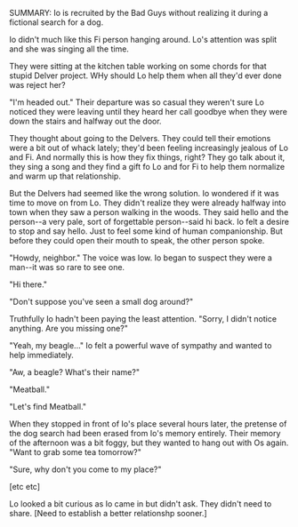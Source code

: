 SUMMARY: Io is recruited by the Bad Guys without realizing it during a fictional search for a dog. 

Io didn't much like this Fi person hanging around.  Lo's attention was split and she was singing all the time. 

They were sitting at the kitchen table working on some chords for that stupid Delver project.  WHy should Lo help them when all they'd ever done was reject her? 

"I'm headed out." Their departure was so casual they weren't sure Lo noticed they were leaving until they heard her call goodbye when they were down the stairs and halfway out the door.  

They thought about going to the Delvers.  They could tell their emotions were a bit out of whack lately; they'd been feeling increasingly jealous of Lo and Fi.  And normally this is how they fix things, right? They go talk about it, they sing a song and they find a gift fo Lo and for Fi to help them normalize and warm up that relationship.  

But the Delvers had seemed like the wrong solution.  Io wondered if it was time to move on from Lo.  They didn't realize they were already halfway into town when they saw a person walking in the woods.  They said hello and the person--a very pale, sort of forgettable person--said hi back.  Io felt a desire to stop and say hello.  Just to feel some kind of human companionship. But before they could open their mouth to speak, the other person spoke. 

"Howdy, neighbor." The voice was low. Io began to suspect they were a man--it was so rare to see one.  

"Hi there."

"Don't suppose you've seen a small dog around?"

Truthfully Io hadn't been paying the least attention. "Sorry, I didn't notice anything.  Are you missing one?"

"Yeah, my beagle..."  Io felt a powerful wave of sympathy and wanted to help immediately. 

"Aw, a beagle? What's their name?"

"Meatball."

"Let's find Meatball."

When they stopped in front of Io's place several hours later, the pretense of the dog search had been erased from Io's memory entirely.  Their memory of the afternoon was a bit foggy, but they wanted to hang out with Os again. "Want to grab some tea tomorrow?"

"Sure, why don't you come to my place?"

[etc etc]

Lo looked a bit curious as Io came in but didn't ask.  They didn't need to share. [Need to establish a better relationshp sooner.]